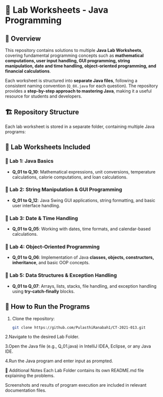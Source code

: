 # 📘 Lab Worksheets - Java Programming

## 📌 Overview
This repository contains solutions to multiple **Java Lab Worksheets**, covering fundamental programming concepts such as **mathematical computations, user input handling, GUI programming, string manipulation, date and time handling, object-oriented programming, and financial calculations**.

Each worksheet is structured into **separate Java files**, following a consistent naming convention (`Q_0X.java` for each question). The repository provides a **step-by-step approach to mastering Java**, making it a useful resource for students and developers.

## 🏗️ Repository Structure

Each lab worksheet is stored in a separate folder, containing multiple Java programs:

## 📝 Lab Worksheets Included

### 🔹 **Lab 1: Java Basics**
- **Q_01 to Q_10**: Mathematical expressions, unit conversions, temperature calculations, calorie computations, and loan calculations.

### 🔹 **Lab 2: String Manipulation & GUI Programming**
- **Q_01 to Q_12**: Java Swing GUI applications, string formatting, and basic user interface handling.

### 🔹 **Lab 3: Date & Time Handling**
- **Q_01 to Q_05**: Working with dates, time formats, and calendar-based calculations.

### 🔹 **Lab 4: Object-Oriented Programming**
- **Q_01 to Q_06**: Implementation of Java **classes, objects, constructors, inheritance**, and basic OOP concepts.

### 🔹 **Lab 5: Data Structures & Exception Handling**
- **Q_01 to Q_07**: Arrays, lists, stacks, file handling, and exception handling using **try-catch-finally** blocks.

## 🚀 How to Run the Programs

1. Clone the repository:
   ```bash
   git clone https://github.com/PulasthiRanabah1/CT-2021-013.git
   
2.Navigate to the desired Lab Folder.

3.Open the Java file (e.g., Q_01.java) in IntelliJ IDEA, Eclipse, or any Java IDE.

4.Run the Java program and enter input as prompted.

📄 Additional Notes
Each Lab Folder contains its own README.md file explaining the problems.

Screenshots and results of program execution are included in relevant documentation files.



